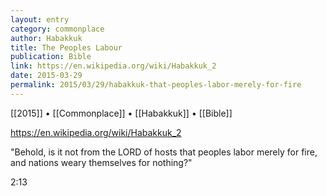```yaml
---
layout: entry
category: commonplace
author: Habakkuk
title: The Peoples Labour
publication: Bible
link: https://en.wikipedia.org/wiki/Habakkuk_2
date: 2015-03-29
permalink: 2015/03/29/habakkuk-that-peoples-labor-merely-for-fire
---
```


[[2015]] • [[Commonplace]] • [[Habakkuk]] • [[Bible]]

https://en.wikipedia.org/wiki/Habakkuk_2

"Behold, is it not from the LORD of hosts that peoples labor merely for fire, and nations weary themselves for nothing?"

2:13
